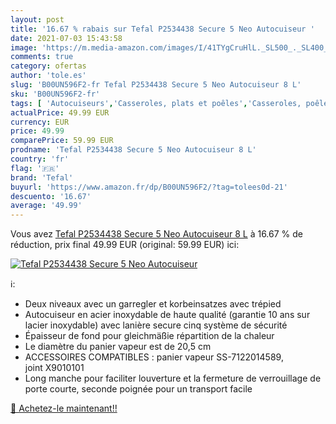 ```yaml
---
layout: post
title: '16.67 % rabais sur Tefal P2534438 Secure 5 Neo Autocuiseur '
date: 2021-07-03 15:43:58
image: 'https://m.media-amazon.com/images/I/41TYgCruHlL._SL500_._SL400_.jpg'
comments: true
category: ofertas
author: 'tole.es'
slug: 'B00UN596F2-fr Tefal P2534438 Secure 5 Neo Autocuiseur 8 L'
sku: 'B00UN596F2-fr'
tags: [ 'Autocuiseurs','Casseroles, plats et poêles','Casseroles, poêles et faitouts','Cuisine et Maison','tefal', ]
actualPrice: 49.99 EUR
currency: EUR
price: 49.99
comparePrice: 59.99 EUR
prodname: 'Tefal P2534438 Secure 5 Neo Autocuiseur 8 L'
country: 'fr'
flag: '🇫🇷'
brand: 'Tefal'
buyurl: 'https://www.amazon.fr/dp/B00UN596F2/?tag=tolees0d-21'
descuento: '16.67'
average: '49.99'
---
```


Vous avez [Tefal P2534438 Secure 5 Neo Autocuiseur 8 L](https://www.amazon.fr/dp/B00UN596F2/?tag=tolees0d-21)  à  16.67 % de réduction, prix final  49.99 EUR (original: 59.99 EUR) ici:

[![Tefal P2534438 Secure 5 Neo Autocuiseur ](https://m.media-amazon.com/images/I/41TYgCruHlL._SL500_._SL400_.jpg)](https://www.amazon.fr/dp/B00UN596F2/?tag=tolees0d-21)

ℹ️:

- Deux niveaux avec un garregler et korbeinsatzes avec trépied
- Autocuiseur en acier inoxydable de haute qualité (garantie 10 ans sur lacier inoxydable) avec lanière secure cinq système de sécurité
- Épaisseur de fond pour gleichmäßie répartition de la chaleur
- Le diamètre du panier vapeur est de 20,5 cm
- ACCESSOIRES COMPATIBLES : panier vapeur SS-7122014589, joint X9010101
- Long manche pour faciliter louverture et la fermeture de verrouillage de porte courte, seconde poignée pour un transport facile

[🛒 Achetez-le maintenant!!](https://www.amazon.fr/dp/B00UN596F2/?tag=tolees0d-21)
